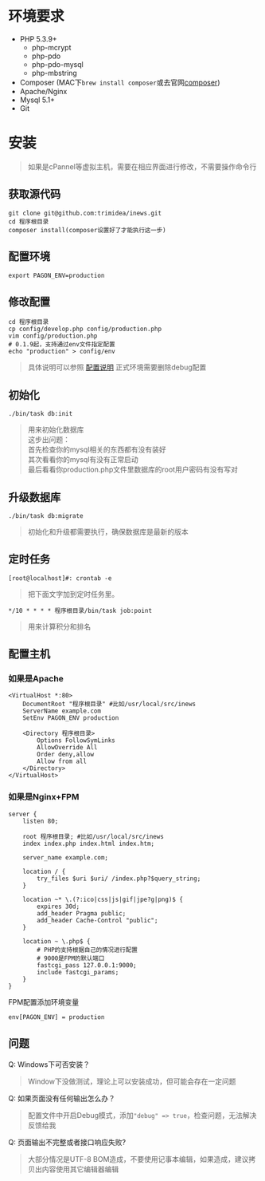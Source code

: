 # 环境要求

- PHP 5.3.9+
  - php-mcrypt
  - php-pdo
  - php-pdo-mysql
  - php-mbstring
- Composer (MAC下`brew install composer`或去官网[composer](http://getcomposer.org))
- Apache/Nginx
- Mysql 5.1+
- Git

# 安装

> 如果是cPannel等虚拟主机，需要在相应界面进行修改，不需要操作命令行

## 获取源代码

```
git clone git@github.com:trimidea/inews.git
cd 程序根目录
composer install(composer设置好了才能执行这一步)
```

## 配置环境

```
export PAGON_ENV=production
```

## 修改配置

```
cd 程序根目录
cp config/develop.php config/production.php
vim config/production.php
# 0.1.9起，支持通过env文件指定配置
echo "production" > config/env
```

> 具体说明可以参照 [配置说明](./02-Setup.md)
> 正式环境需要删除debug配置

## 初始化

```
./bin/task db:init
```

> 用来初始化数据库  
> 这步出问题：  
> 首先检查你的mysql相关的东西都有没有装好  
> 其次看看你的mysql有没有正常启动  
> 最后看看你production.php文件里数据库的root用户密码有没有写对  

## 升级数据库

```
./bin/task db:migrate
```

> 初始化和升级都需要执行，确保数据库是最新的版本

## 定时任务

```
[root@localhost]#: crontab -e
```
> 把下面文字加到定时任务里。

```
*/10 * * * * 程序根目录/bin/task job:point
```

> 用来计算积分和排名


## 配置主机

### 如果是Apache

```
<VirtualHost *:80>
    DocumentRoot "程序根目录" #比如/usr/local/src/inews
    ServerName example.com
    SetEnv PAGON_ENV production

    <Directory 程序根目录>
        Options FollowSymLinks
        AllowOverride All
        Order deny,allow
        Allow from all
    </Directory>
</VirtualHost>
```

### 如果是Nginx+FPM

```
server {
    listen 80;

	root 程序根目录; #比如/usr/local/src/inews
	index index.php index.html index.htm;

	server_name example.com;

	location / {
		try_files $uri $uri/ /index.php?$query_string;
	}

	location ~* \.(?:ico|css|js|gif|jpe?g|png)$ {
		expires 30d;
 		add_header Pragma public;
		add_header Cache-Control "public";
	}

	location ~ \.php$ {
	    # PHP的支持根据自己的情况进行配置
	    # 9000是FPM的默认端口
		fastcgi_pass 127.0.0.1:9000;
		include fastcgi_params;
	}
}
```

FPM配置添加环境变量

```
env[PAGON_ENV] = production
```

问题
-----

Q: Windows下可否安装？
> Window下没做测试，理论上可以安装成功，但可能会存在一定问题

Q: 如果页面没有任何输出怎么办？
> 配置文件中开启Debug模式，添加`"debug" => true`，检查问题，无法解决反馈给我

Q: 页面输出不完整或者接口响应失败?
> 大部分情况是UTF-8 BOM造成，不要使用记事本编辑，如果造成，建议拷贝出内容使用其它编辑器编辑
